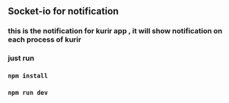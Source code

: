 ## Socket-io for notification
### this is the notification for kurir app , it will show notification on each process of kurir
### just run
### `npm install`
### `npm run dev`